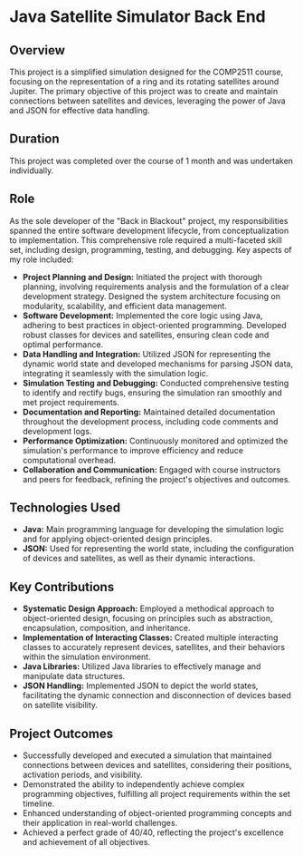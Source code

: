 # Java Satellite Simulator Back End

## Overview

This project is a simplified simulation designed for the COMP2511 course, focusing on the representation of a ring and its rotating satellites around Jupiter. The primary objective of this project was to create and maintain connections between satellites and devices, leveraging the power of Java and JSON for effective data handling.

## Duration

This project was completed over the course of 1 month and was undertaken individually.

## Role

As the sole developer of the "Back in Blackout" project, my responsibilities spanned the entire software development lifecycle, from conceptualization to implementation. This comprehensive role required a multi-faceted skill set, including design, programming, testing, and debugging. Key aspects of my role included:

- **Project Planning and Design:** Initiated the project with thorough planning, involving requirements analysis and the formulation of a clear development strategy. Designed the system architecture focusing on modularity, scalability, and efficient data management.
- **Software Development:** Implemented the core logic using Java, adhering to best practices in object-oriented programming. Developed robust classes for devices and satellites, ensuring clean code and optimal performance.
- **Data Handling and Integration:** Utilized JSON for representing the dynamic world state and developed mechanisms for parsing JSON data, integrating it seamlessly with the simulation logic.
- **Simulation Testing and Debugging:** Conducted comprehensive testing to identify and rectify bugs, ensuring the simulation ran smoothly and met project requirements.
- **Documentation and Reporting:** Maintained detailed documentation throughout the development process, including code comments and development logs.
- **Performance Optimization:** Continuously monitored and optimized the simulation's performance to improve efficiency and reduce computational overhead.
- **Collaboration and Communication:** Engaged with course instructors and peers for feedback, refining the project's objectives and outcomes.

## Technologies Used

- **Java:** Main programming language for developing the simulation logic and for applying object-oriented design principles.
- **JSON:** Used for representing the world state, including the configuration of devices and satellites, as well as their dynamic interactions.

## Key Contributions

- **Systematic Design Approach:** Employed a methodical approach to object-oriented design, focusing on principles such as abstraction, encapsulation, composition, and inheritance.
- **Implementation of Interacting Classes:** Created multiple interacting classes to accurately represent devices, satellites, and their behaviors within the simulation environment.
- **Java Libraries:** Utilized Java libraries to effectively manage and manipulate data structures.
- **JSON Handling:** Implemented JSON to depict the world states, facilitating the dynamic connection and disconnection of devices based on satellite visibility.

## Project Outcomes

- Successfully developed and executed a simulation that maintained connections between devices and satellites, considering their positions, activation periods, and visibility.
- Demonstrated the ability to independently achieve complex programming objectives, fulfilling all project requirements within the set timeline.
- Enhanced understanding of object-oriented programming concepts and their application in real-world challenges.
- Achieved a perfect grade of 40/40, reflecting the project's excellence and achievement of all objectives.
